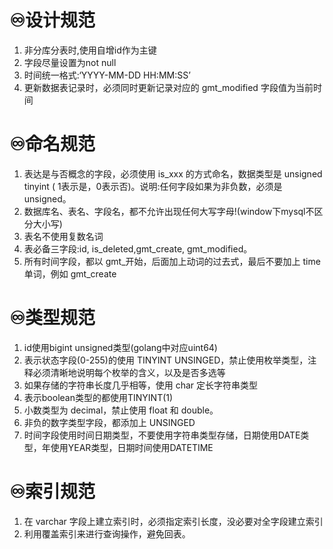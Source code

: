 # ♾️设计规范
1. 非分库分表时,使用自增id作为主键
2. 字段尽量设置为not null
3. 时间统一格式:‘YYYY-MM-DD HH:MM:SS’
4. 更新数据表记录时，必须同时更新记录对应的 gmt_modified 字段值为当前时间

# ♾️命名规范
1. 表达是与否概念的字段，必须使用 is_xxx 的方式命名，数据类型是 unsigned tinyint ( 1表示是，0表示否)。说明:任何字段如果为非负数，必须是 unsigned。
2. 数据库名、表名、字段名，都不允许出现任何大写字母!(window下mysql不区分大小写)
3. 表名不使用复数名词
4. 表必备三字段:id, is_deleted,gmt_create, gmt_modified。
5. 所有时间字段，都以 gmt_开始，后面加上动词的过去式，最后不要加上 time 单词，例如 gmt_create

# ♾️类型规范
1. id使用bigint unsigned类型(golang中对应uint64)
2. 表示状态字段(0-255)的使用 TINYINT UNSINGED，禁止使用枚举类型，注释必须清晰地说明每个枚举的含义，以及是否多选等
3. 如果存储的字符串长度几乎相等，使用 char 定长字符串类型
4. 表示boolean类型的都使用TINYINT(1)
5. 小数类型为 decimal，禁止使用 float 和 double。
6. 非负的数字类型字段，都添加上 UNSINGED
7. 时间字段使用时间日期类型，不要使用字符串类型存储，日期使用DATE类型，年使用YEAR类型，日期时间使用DATETIME

# ♾️索引规范
1. 在 varchar 字段上建立索引时，必须指定索引长度，没必要对全字段建立索引
2. 利用覆盖索引来进行查询操作，避免回表。